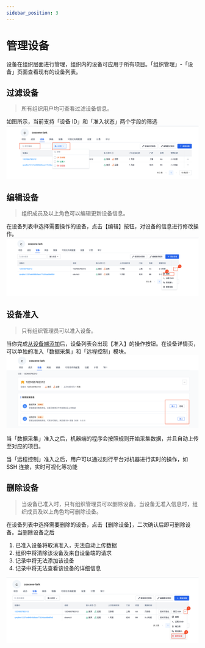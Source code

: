 ```yaml
---
sidebar_position: 3
---
```


# 管理设备

设备在组织层面进行管理，组织内的设备可应用于所有项目。「组织管理」-「设备」页面查看现有的设备列表。

## 过滤设备

> 所有组织用户均可查看过滤设备信息。

如图所示，当前支持「设备 ID」和「准入状态」两个字段的筛选
![device filter](../img/device-filter-device.png)

## 编辑设备

> 组织成员及以上角色可以编辑更新设备信息。

在设备列表中选择需要操作的设备，点击【编辑】按钮，对设备的信息进行修改操作。
![device edit](../img/device-edit-device.png)

## 设备准入

> 只有组织管理员可以准入设备。

当你完成[从设备端添加](./2-create-device.md#从设备端添加)后，设备列表会出现【准入】的操作按钮。在设备详情页，可以单独的准入「数据采集」和「远程控制」模块。
![device authorize](../img/device-authorize.png)

当「数据采集」准入之后，机器端的程序会按照规则开始采集数据，并且自动上传至对应的项目。

当「远程控制」准入之后，用户可以通过刻行平台对机器进行实时的操作，如 SSH 连接，实时可视化等功能

## 删除设备

> 当设备已准入时，只有组织管理员可以删除设备。当设备无准入信息时，组织成员及以上角色均可删除设备。

在设备列表中选择需要删除的设备，点击【删除设备】，二次确认后即可删除设备。当删除设备之后
1. 已准入设备将取消准入，无法自动上传数据
2. 组织中将清除该设备及来自设备端的请求
3. 记录中将无法添加该设备
4. 记录中将无法查看该设备的详细信息

![device delete](../img/device-delete-device.png)
